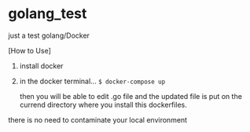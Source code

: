 # golang_test
just a test golang/Docker

[How to Use]
 1. install docker
 2. in the docker terminal...
 `$ docker-compose up`
    
    then you will be able to edit .go file and the updated file is put on the currend directory where you install this dockerfiles.
    

there is no need to contaminate your local environment
